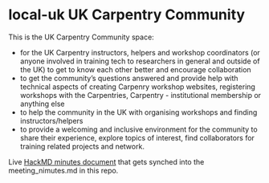 # local-uk UK Carpentry Community
This is the UK Carpentry Community space:

- for the UK Carpentry instructors, helpers and workshop coordinators (or anyone involved in training tech to researchers in general and outside of the UK) to get to know each other better and encourage collaboration
- to get the community’s questions answered and provide help with technical aspects of creating Carpenry workshop websites, registering workshops with the Carpentries, Carpentry - institutional membership or anything else
- to help the community in the UK with organising workshops and finding instructors/helpers
- to provide a welcoming and inclusive environment for the community to share their experience, explore topics of interest, find collaborators for training related projects and network.

Live [HackMD minutes document](https://hackmd.io/V3ReKkEESzqyCNxWJdulOw) that gets synched into the meeting_nimutes.md in this repo.
